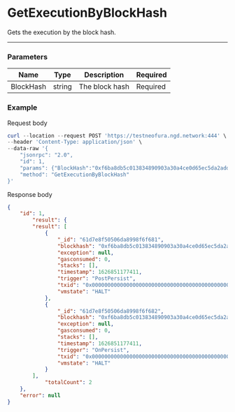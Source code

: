 # GetExecutionByBlockHash

Gets the execution by the block hash.
<hr>

### Parameters
|    Name    | Type | Description | Required |
| ---------- | --- |    ------    | ----|
| BlockHash      | string| The block hash | Required|


### Example

Request body

```powershell
curl --location --request POST 'https://testneofura.ngd.network:444' \
--header 'Content-Type: application/json' \
--data-raw '{
    "jsonrpc": "2.0",
    "id": 1,
    "params": {"BlockHash":"0xf6ba8db5c013834890903a30a4ce0d65ec5da2addaf4799f15efbedaff42c56f"},
    "method": "GetExecutionByBlockHash"
}'
```

Response body

```json
{
    "id": 1,
        "result": {
        "result": [
            {
                "_id": "61d7e8f50506da8998f6f681",
                "blockhash": "0xf6ba8db5c013834890903a30a4ce0d65ec5da2addaf4799f15efbedaff42c56f",
                "exception": null,
                "gasconsumed": 0,
                "stacks": [],
                "timestamp": 1626851177411,
                "trigger": "PostPersist",
                "txid": "0x0000000000000000000000000000000000000000000000000000000000000000",
                "vmstate": "HALT"
            },
            {
                "_id": "61d7e8f50506da8998f6f682",
                "blockhash": "0xf6ba8db5c013834890903a30a4ce0d65ec5da2addaf4799f15efbedaff42c56f",
                "exception": null,
                "gasconsumed": 0,
                "stacks": [],
                "timestamp": 1626851177411,
                "trigger": "OnPersist",
                "txid": "0x0000000000000000000000000000000000000000000000000000000000000000",
                "vmstate": "HALT"
            }
        ],
            "totalCount": 2
    },
    "error": null
}
```
